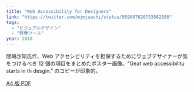 ```yaml
---
title: "Web Accessibility for Designers"
link: "https://twitter.com/mjmjsachi/status/959607620733562880"
tags:
  - "ビジュアルデザイン"
  - "啓発ツール"
year: 2018
---
```


間嶋沙知氏作、Web アクセシビリティを担保するためにウェブデザイナーが気をつけるべき 12 個の項目をまとめたポスター画像。“Geat web accessibilitu starts in th desgin.” のコピーが印象的。

[A4 版 PDF](https://www.dropbox.com/s/11kq1shbiaxpfdw/a11y_4designers_A4.pdf)
